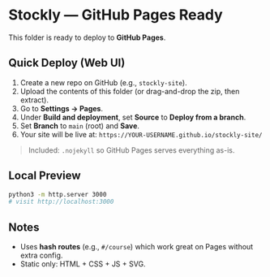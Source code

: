 # Stockly — GitHub Pages Ready

This folder is ready to deploy to **GitHub Pages**.

## Quick Deploy (Web UI)
1. Create a new repo on GitHub (e.g., `stockly-site`).
2. Upload the contents of this folder (or drag-and-drop the zip, then extract).
3. Go to **Settings → Pages**.
4. Under **Build and deployment**, set **Source** to **Deploy from a branch**.
5. Set **Branch** to `main` (root) and **Save**.
6. Your site will be live at: `https://YOUR-USERNAME.github.io/stockly-site/`

> Included: `.nojekyll` so GitHub Pages serves everything as-is.

## Local Preview
```bash
python3 -m http.server 3000
# visit http://localhost:3000
```

## Notes
- Uses **hash routes** (e.g., `#/course`) which work great on Pages without extra config.
- Static only: HTML + CSS + JS + SVG.
